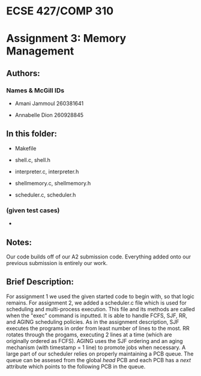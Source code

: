 # ECSE 427/COMP 310
# Assignment 3: Memory Management
## Authors:
### Names & McGill IDs
* Amani Jammoul 260381641

* Annabelle Dion 260928845

## In this folder:
* Makefile

* shell.c, shell.h

* interpreter.c, interpreter.h

* shellmemory.c, shellmemory.h

* scheduler.c, scheduler.h

### (given test cases)
* 


## Notes:
Our code builds off of our A2 submission code. Everything added onto our previous submission is entirely our work.

## Brief Description:
For assignment 1 we used the given started code to begin with, so that logic remains. For assignment 2, we added a scheduler.c file which is used for scheduling and multi-process execution. This file and its methods are called when the "exec" command is inputted. It is able to handle FCFS, SJF, RR, and AGING scheduling policies. As in the assignment description, SJF executes the programs in order from least number of lines to the most. RR rotates through the progams, executing 2 lines at a time (which are originally ordered as FCFS). AGING uses the SJF ordering and an aging mechanism (with timestamp = 1 line) to promote jobs when necessary. A large part of our scheduler relies on properly maintaining a PCB queue. The queue can be assesed from the global *head* PCB and each PCB has a *next* attribute which points to the following PCB in the queue.
